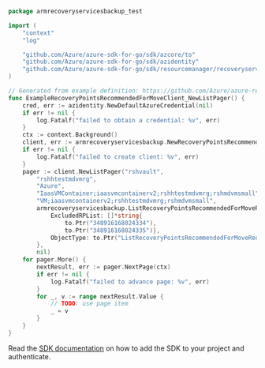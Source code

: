 ```go
package armrecoveryservicesbackup_test

import (
	"context"
	"log"

	"github.com/Azure/azure-sdk-for-go/sdk/azcore/to"
	"github.com/Azure/azure-sdk-for-go/sdk/azidentity"
	"github.com/Azure/azure-sdk-for-go/sdk/resourcemanager/recoveryservices/armrecoveryservicesbackup"
)

// Generated from example definition: https://github.com/Azure/azure-rest-api-specs/tree/main/specification/recoveryservicesbackup/resource-manager/Microsoft.RecoveryServices/stable/2022-02-01/examples/AzureIaasVm/RecoveryPointsRecommendedForMove_List.json
func ExampleRecoveryPointsRecommendedForMoveClient_NewListPager() {
	cred, err := azidentity.NewDefaultAzureCredential(nil)
	if err != nil {
		log.Fatalf("failed to obtain a credential: %v", err)
	}
	ctx := context.Background()
	client, err := armrecoveryservicesbackup.NewRecoveryPointsRecommendedForMoveClient("00000000-0000-0000-0000-000000000000", cred, nil)
	if err != nil {
		log.Fatalf("failed to create client: %v", err)
	}
	pager := client.NewListPager("rshvault",
		"rshhtestmdvmrg",
		"Azure",
		"IaasVMContainer;iaasvmcontainerv2;rshhtestmdvmrg;rshmdvmsmall",
		"VM;iaasvmcontainerv2;rshhtestmdvmrg;rshmdvmsmall",
		armrecoveryservicesbackup.ListRecoveryPointsRecommendedForMoveRequest{
			ExcludedRPList: []*string{
				to.Ptr("348916168024334"),
				to.Ptr("348916168024335")},
			ObjectType: to.Ptr("ListRecoveryPointsRecommendedForMoveRequest"),
		},
		nil)
	for pager.More() {
		nextResult, err := pager.NextPage(ctx)
		if err != nil {
			log.Fatalf("failed to advance page: %v", err)
		}
		for _, v := range nextResult.Value {
			// TODO: use page item
			_ = v
		}
	}
}
```

Read the [SDK documentation](https://github.com/Azure/azure-sdk-for-go/blob/sdk%2Fresourcemanager%2Frecoveryservices%2Farmrecoveryservicesbackup%2Fv1.0.0/sdk/resourcemanager/recoveryservices/armrecoveryservicesbackup/README.md) on how to add the SDK to your project and authenticate.
